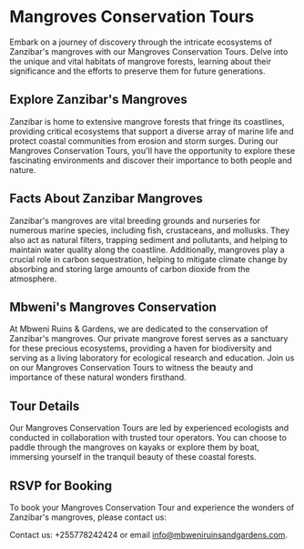 # Mangroves Conservation Tours

Embark on a journey of discovery through the intricate ecosystems of Zanzibar's mangroves with our Mangroves Conservation Tours. Delve into the unique and vital habitats of mangrove forests, learning about their significance and the efforts to preserve them for future generations.

## Explore Zanzibar's Mangroves

Zanzibar is home to extensive mangrove forests that fringe its coastlines, providing critical ecosystems that support a diverse array of marine life and protect coastal communities from erosion and storm surges. During our Mangroves Conservation Tours, you'll have the opportunity to explore these fascinating environments and discover their importance to both people and nature.

## Facts About Zanzibar Mangroves

Zanzibar's mangroves are vital breeding grounds and nurseries for numerous marine species, including fish, crustaceans, and mollusks. They also act as natural filters, trapping sediment and pollutants, and helping to maintain water quality along the coastline. Additionally, mangroves play a crucial role in carbon sequestration, helping to mitigate climate change by absorbing and storing large amounts of carbon dioxide from the atmosphere.

## Mbweni's Mangroves Conservation

At Mbweni Ruins & Gardens, we are dedicated to the conservation of Zanzibar's mangroves. Our private mangrove forest serves as a sanctuary for these precious ecosystems, providing a haven for biodiversity and serving as a living laboratory for ecological research and education. Join us on our Mangroves Conservation Tours to witness the beauty and importance of these natural wonders firsthand.

## Tour Details

Our Mangroves Conservation Tours are led by experienced ecologists and conducted in collaboration with trusted tour operators. You can choose to paddle through the mangroves on kayaks or explore them by boat, immersing yourself in the tranquil beauty of these coastal forests.

## RSVP for Booking

To book your Mangroves Conservation Tour and experience the wonders of Zanzibar's mangroves, please contact us:

Contact us: +255778242424 or email [info@mbweniruinsandgardens.com](mailto:info@mbweniruinsandgardens.com).
